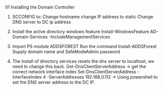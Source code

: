 01 Installing the Domain Controller

1. SCCONFIG to:
	Change hostname
	change IP address to static
	Change DNS server to DC ip address

2. Install the active directory windows feature
	Install-WindowsFeature AD-Domain-Services -IncludeManagementServices

3. Import PS module ADDSFOREST
	Run the command Install-ADDSForest
	Supply domain name and SafeModeAdmin password


4. The install of directory services resets the dns server to localhost, we need to change this back.
	Get-DnsClientServerAddress -> get the correct network interface index
	Set-DnsClientServerAddress -InterfaceIndex 4 -ServerAddresses 192.168.0.112 -> Using powershell to set the DNS server address to the DC IP. 

	

